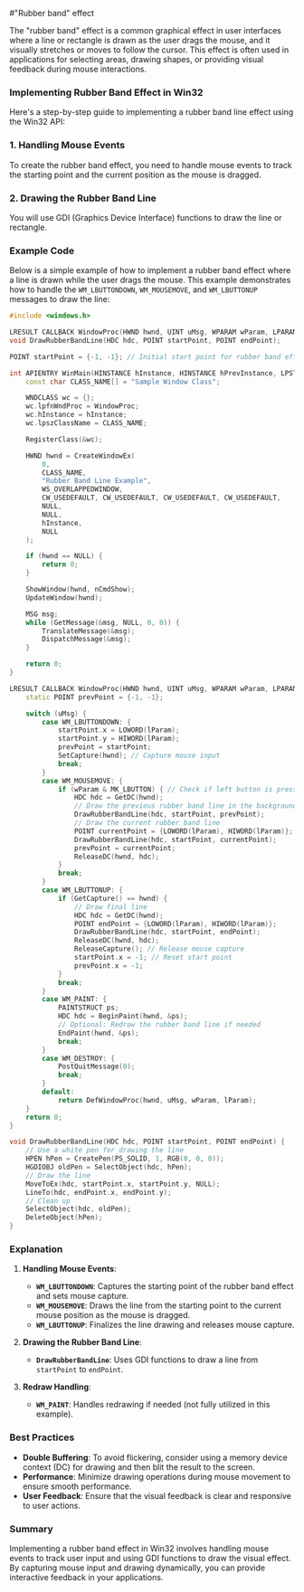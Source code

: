 #"Rubber band" effect


The "rubber band" effect is a common graphical effect in user interfaces where a line or rectangle is drawn as the user drags the mouse, and it visually stretches or moves to follow the cursor. This effect is often used in applications for selecting areas, drawing shapes, or providing visual feedback during mouse interactions.

### **Implementing Rubber Band Effect in Win32**

Here's a step-by-step guide to implementing a rubber band line effect using the Win32 API:

### **1. Handling Mouse Events**

To create the rubber band effect, you need to handle mouse events to track the starting point and the current position as the mouse is dragged.

### **2. Drawing the Rubber Band Line**

You will use GDI (Graphics Device Interface) functions to draw the line or rectangle.

### **Example Code**

Below is a simple example of how to implement a rubber band effect where a line is drawn while the user drags the mouse. This example demonstrates how to handle the `WM_LBUTTONDOWN`, `WM_MOUSEMOVE`, and `WM_LBUTTONUP` messages to draw the line:

```cpp
#include <windows.h>

LRESULT CALLBACK WindowProc(HWND hwnd, UINT uMsg, WPARAM wParam, LPARAM lParam);
void DrawRubberBandLine(HDC hdc, POINT startPoint, POINT endPoint);

POINT startPoint = {-1, -1}; // Initial start point for rubber band effect

int APIENTRY WinMain(HINSTANCE hInstance, HINSTANCE hPrevInstance, LPSTR lpCmdLine, int nCmdShow) {
    const char CLASS_NAME[] = "Sample Window Class";

    WNDCLASS wc = {};
    wc.lpfnWndProc = WindowProc;
    wc.hInstance = hInstance;
    wc.lpszClassName = CLASS_NAME;

    RegisterClass(&wc);

    HWND hwnd = CreateWindowEx(
        0,
        CLASS_NAME,
        "Rubber Band Line Example",
        WS_OVERLAPPEDWINDOW,
        CW_USEDEFAULT, CW_USEDEFAULT, CW_USEDEFAULT, CW_USEDEFAULT,
        NULL,
        NULL,
        hInstance,
        NULL
    );

    if (hwnd == NULL) {
        return 0;
    }

    ShowWindow(hwnd, nCmdShow);
    UpdateWindow(hwnd);

    MSG msg;
    while (GetMessage(&msg, NULL, 0, 0)) {
        TranslateMessage(&msg);
        DispatchMessage(&msg);
    }

    return 0;
}

LRESULT CALLBACK WindowProc(HWND hwnd, UINT uMsg, WPARAM wParam, LPARAM lParam) {
    static POINT prevPoint = {-1, -1};

    switch (uMsg) {
        case WM_LBUTTONDOWN: {
            startPoint.x = LOWORD(lParam);
            startPoint.y = HIWORD(lParam);
            prevPoint = startPoint;
            SetCapture(hwnd); // Capture mouse input
            break;
        }
        case WM_MOUSEMOVE: {
            if (wParam & MK_LBUTTON) { // Check if left button is pressed
                HDC hdc = GetDC(hwnd);
                // Draw the previous rubber band line in the background
                DrawRubberBandLine(hdc, startPoint, prevPoint);
                // Draw the current rubber band line
                POINT currentPoint = {LOWORD(lParam), HIWORD(lParam)};
                DrawRubberBandLine(hdc, startPoint, currentPoint);
                prevPoint = currentPoint;
                ReleaseDC(hwnd, hdc);
            }
            break;
        }
        case WM_LBUTTONUP: {
            if (GetCapture() == hwnd) {
                // Draw final line
                HDC hdc = GetDC(hwnd);
                POINT endPoint = {LOWORD(lParam), HIWORD(lParam)};
                DrawRubberBandLine(hdc, startPoint, endPoint);
                ReleaseDC(hwnd, hdc);
                ReleaseCapture(); // Release mouse capture
                startPoint.x = -1; // Reset start point
                prevPoint.x = -1;
            }
            break;
        }
        case WM_PAINT: {
            PAINTSTRUCT ps;
            HDC hdc = BeginPaint(hwnd, &ps);
            // Optional: Redraw the rubber band line if needed
            EndPaint(hwnd, &ps);
            break;
        }
        case WM_DESTROY: {
            PostQuitMessage(0);
            break;
        }
        default:
            return DefWindowProc(hwnd, uMsg, wParam, lParam);
    }
    return 0;
}

void DrawRubberBandLine(HDC hdc, POINT startPoint, POINT endPoint) {
    // Use a white pen for drawing the line
    HPEN hPen = CreatePen(PS_SOLID, 1, RGB(0, 0, 0));
    HGDIOBJ oldPen = SelectObject(hdc, hPen);
    // Draw the line
    MoveToEx(hdc, startPoint.x, startPoint.y, NULL);
    LineTo(hdc, endPoint.x, endPoint.y);
    // Clean up
    SelectObject(hdc, oldPen);
    DeleteObject(hPen);
}
```

### **Explanation**

1. **Handling Mouse Events**:
   - **`WM_LBUTTONDOWN`**: Captures the starting point of the rubber band effect and sets mouse capture.
   - **`WM_MOUSEMOVE`**: Draws the line from the starting point to the current mouse position as the mouse is dragged.
   - **`WM_LBUTTONUP`**: Finalizes the line drawing and releases mouse capture.

2. **Drawing the Rubber Band Line**:
   - **`DrawRubberBandLine`**: Uses GDI functions to draw a line from `startPoint` to `endPoint`.

3. **Redraw Handling**:
   - **`WM_PAINT`**: Handles redrawing if needed (not fully utilized in this example).

### **Best Practices**

- **Double Buffering**: To avoid flickering, consider using a memory device context (DC) for drawing and then blit the result to the screen.
- **Performance**: Minimize drawing operations during mouse movement to ensure smooth performance.
- **User Feedback**: Ensure that the visual feedback is clear and responsive to user actions.

### **Summary**

Implementing a rubber band effect in Win32 involves handling mouse events to track user input and using GDI functions to draw the visual effect. By capturing mouse input and drawing dynamically, you can provide interactive feedback in your applications.
